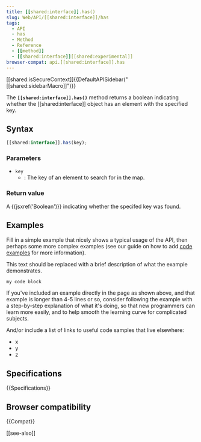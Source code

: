 ```yaml
---
title: [[shared:interface]].has()
slug: Web/API/[[shared:interface]]/has
tags:
  - API
  - has
  - Method
  - Reference
  - [[method]]
  - [[shared:interface]][[shared:experimental]]
browser-compat: api.[[shared:interface]].has
---
```

[[shared:isSecureContext]]{{DefaultAPISidebar("[[shared:sidebarMacro]]")}}

The **`[[shared:interface]].has()`** method returns a boolean indicating whether the [[shared:interface]] object has an element with the specified key.

## Syntax

```js
[[shared:interface]].has(key);
```

### Parameters

- `key`
  - : The key of an element to search for in the map.

### Return value

A {{jsxref('Boolean')}} indicating whether the specifed key was found.

## Examples

Fill in a simple example that nicely shows a typical usage of the API, then perhaps some more complex examples (see our guide on how to add [code examples](/en-US/docs/MDN/Contribute/Structures/Code_examples) for more information).

This text should be replaced with a brief description of what the example demonstrates.

```js
my code block
```

If you've included an example directly in the page as shown above, and that example is longer than 4-5 lines or so, consider following the example with a step-by-step explanation of what it's doing, so that new programmers can learn more easily, and to help smooth the learning curve for complicated subjects.

And/or include a list of links to useful code samples that live elsewhere:

*   x
*   y
*   z

## Specifications

{{Specifications}}

## Browser compatibility

{{Compat}}

[[see-also]]
